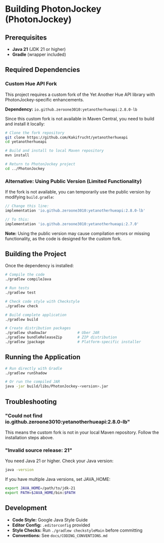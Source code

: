 # Building PhotonJockey (PhotonJockey)

## Prerequisites

- **Java 21** (JDK 21 or higher)
- **Gradle** (wrapper included)

## Required Dependencies

### Custom Hue API Fork

This project requires a custom fork of the Yet Another Hue API library with PhotonJockey-specific enhancements.

**Dependency:** `io.github.zeroone3010:yetanotherhueapi:2.8.0-lb`

Since this custom fork is not available in Maven Central, you need to build and install it locally:

```bash
# Clone the fork repository
git clone https://github.com/Kakifrucht/yetanotherhueapi
cd yetanotherhueapi

# Build and install to local Maven repository
mvn install

# Return to PhotonJockey project
cd ../PhotonJockey
```

### Alternative: Using Public Version (Limited Functionality)

If the fork is not available, you can temporarily use the public version by modifying `build.gradle`:

```gradle
// Change this line:
implementation 'io.github.zeroone3010:yetanotherhueapi:2.8.0-lb'

// To this:
implementation 'io.github.zeroone3010:yetanotherhueapi:2.7.0'
```

**Note:** Using the public version may cause compilation errors or missing functionality, as the code is designed for the custom fork.

## Building the Project

Once the dependency is installed:

```bash
# Compile the code
./gradlew compileJava

# Run tests
./gradlew test

# Check code style with Checkstyle
./gradlew check

# Build complete application
./gradlew build

# Create distribution packages
./gradlew shadowJar              # Uber JAR
./gradlew bundleReleaseZip       # ZIP distribution
./gradlew jpackage               # Platform-specific installer
```

## Running the Application

```bash
# Run directly with Gradle
./gradlew runShadow

# Or run the compiled JAR
java -jar build/libs/PhotonJockey-<version>.jar
```

## Troubleshooting

### "Could not find io.github.zeroone3010:yetanotherhueapi:2.8.0-lb"

This means the custom fork is not in your local Maven repository. Follow the installation steps above.

### "Invalid source release: 21"

You need Java 21 or higher. Check your Java version:
```bash
java -version
```

If you have multiple Java versions, set JAVA_HOME:
```bash
export JAVA_HOME=/path/to/jdk-21
export PATH=$JAVA_HOME/bin:$PATH
```

## Development

- **Code Style:** Google Java Style Guide
- **Editor Config:** `.editorconfig` provided
- **Style Checks:** Run `./gradlew checkstyleMain` before committing
- **Conventions:** See `docs/CODING_CONVENTIONS.md`
